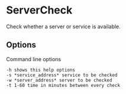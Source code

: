 # ServerCheck
Check whether a server or service is available.

## Options
Command line options

    -h shows this help options
    -s *service_address* service to be checked
    -w *server_address* server to be checked
    -t 1-60 time in minutes between every check
